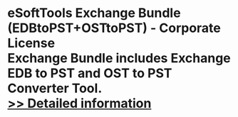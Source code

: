 # eSoftTools Exchange Bundle (EDBtoPST+OSTtoPST) - Corporate License<br />Exchange Bundle includes Exchange EDB to PST and OST to PST Converter Tool.<br />[>> Detailed information](https://secure.shareit.com/shareit/product.html?productid=300877634&affiliateid=200057808)